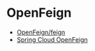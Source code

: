 # OpenFeign

- [OpenFeign/feign](https://github.com/OpenFeign/feign)
- [Spring Cloud OpenFeign](https://spring.io/projects/spring-cloud-openfeign)
